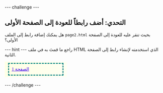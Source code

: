 --- challenge ---

## التحدي: أضف رابطاً للعودة إلى الصفحة الأولى

هل يمكنك إضافة رابط إلى الملف `page2.html` بحيث تنقر عليه للعودة إلى الصفحة الأولى؟

--- hint --- راجع ما قمتَ به في ملف HTML الذي استخدمته لإنشاء رابط إلى الصفحة الثانية.

![لقطة الشاشة](images/magazine-page1-link.png)

--- /challenge ---